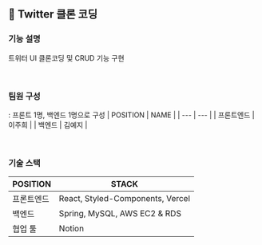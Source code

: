 ## 💙 Twitter 클론 코딩
### 기능 설명
트위터 UI 클론코딩 및 CRUD 기능 구현

<br>

### 팀원 구성
: 프론트 1명, 백엔드 1명으로 구성
| POSITION | NAME |
| --- | --- | 
| 프론트엔드 | 이주희 |
| 백엔드 | 김예지 |

<br>

### 기술 스택
| POSITION | STACK |
| --- | --- | 
| 프론트엔드 | React, Styled-Components, Vercel |
| 백엔드 | Spring, MySQL, AWS EC2 & RDS|
| 협업 툴 | Notion |
